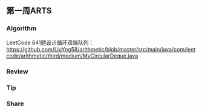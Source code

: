 ## 第一周ARTS

### Algorithm

LeetCode 641题设计循环双端队列： https://github.com/LiuYng58/arithmetic/blob/master/src/main/java/com/leetcode/arithmetic/third/medium/MyCircularDeque.java 

### Review

### Tip

### Share

